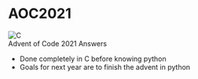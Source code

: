 # AOC2021
![C](https://img.shields.io/badge/c-%2300599C.svg?style=for-the-badge&logo=c&logoColor=white) \
 Advent of Code 2021 Answers

- Done completely in C before knowing python
- Goals for next year are to finish the advent in python
